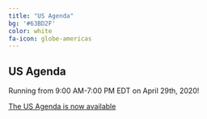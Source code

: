 ```yaml
---
title: "US Agenda"
bg: '#63BD2F'
color: white
fa-icon: globe-americas
---
```


## US Agenda

Running from 9:00 AM-7:00 PM EDT on April 29th, 2020!

[The US Agenda is now available](https://dataplatformdiscoveryday.com/usagenda)



